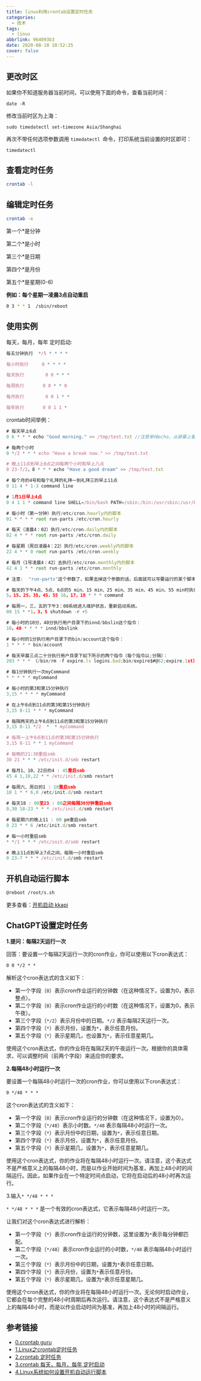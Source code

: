 ```yaml
---
title: linux利用crontab设置定时任务
categories:
  - 技术
tags:
  - linux
abbrlink: 964093b3
date: 2020-08-10 10:52:25
cover: false
---
```


## 更改时区

如果你不知道服务器当前时间，可以使用下面的命令，查看当前时间：

```
date -R
```

修改当前时区为上海：

```
sudo timedatectl set-timezone Asia/Shanghai
```

再次不带任何选项参数调用 `timedatectl `命令，打印系统当前设置的时区即可：

```
timedatectl
```

## 查看定时任务

```bash
crontab -l
```

## 编辑定时任务

```bash
crontab -e
```
第一个*是分钟

第二个*是小时

第三个*是日期

第四个*是月份

第五个*是星期(0-6)

**例如：每个星期一凌晨3点自动重启**
```bash
0 3 * * 1  /sbin/reboot
```
## 使用实例

每天，每月，每年 定时启动:

```js
每五分钟执行  */5 * * * *

每小时执行     0 * * * *

每天执行        0 0 * * *

每周执行       0 0 * * 0

每月执行        0 0 1 * *

每年执行       0 0 1 1 *
```

crontab时间举例：

```js
# 每天早上6点 
0 6 * * * echo "Good morning." >> /tmp/test.txt //注意单纯echo，从屏幕上看不到任何输出，因为cron把任何输出都email到root的信箱了。

# 每两个小时 
0 */2 * * * echo "Have a break now." >> /tmp/test.txt  

# 晚上11点到早上8点之间每两个小时和早上八点 
0 23-7/2，8 * * * echo "Have a good dream" >> /tmp/test.txt

# 每个月的4号和每个礼拜的礼拜一到礼拜三的早上11点 
0 11 4 * 1-3 command line

# 1月1日早上4点 
0 4 1 1 * command line SHELL=/bin/bash PATH=/sbin:/bin:/usr/sbin:/usr/bin MAILTO=root //如果出现错误，或者有数据输出，数据作为邮件发给这个帐号 HOME=/ 

# 每小时（第一分钟）执行/etc/cron.hourly内的脚本
01 * * * * root run-parts /etc/cron.hourly

# 每天（凌晨4：02）执行/etc/cron.daily内的脚本
02 4 * * * root run-parts /etc/cron.daily 

# 每星期（周日凌晨4：22）执行/etc/cron.weekly内的脚本
22 4 * * 0 root run-parts /etc/cron.weekly 

# 每月（1号凌晨4：42）去执行/etc/cron.monthly内的脚本 
42 4 1 * * root run-parts /etc/cron.monthly 

# 注意:  "run-parts"这个参数了，如果去掉这个参数的话，后面就可以写要运行的某个脚本名，而不是文件夹名。 　 

# 每天的下午4点、5点、6点的5 min、15 min、25 min、35 min、45 min、55 min时执行命令。 
5，15，25，35，45，55 16，17，18 * * * command

# 每周一，三，五的下午3：00系统进入维护状态，重新启动系统。
00 15 * *1，3，5 shutdown -r +5

# 每小时的10分，40分执行用户目录下的innd/bbslin这个指令： 
10，40 * * * * innd/bbslink 

# 每小时的1分执行用户目录下的bin/account这个指令： 
1 * * * * bin/account

# 每天早晨三点二十分执行用户目录下如下所示的两个指令（每个指令以;分隔）： 
203 * * * （/bin/rm -f expire.ls logins.bad;bin/expire$#@62;expire.1st）

# 每1分钟执行一次myCommand
* * * * * myCommand

# 每小时的第3和第15分钟执行
3,15 * * * * myCommand

# 在上午8点到11点的第3和第15分钟执行
3,15 8-11 * * * myCommand

# 每隔两天的上午8点到11点的第3和第15分钟执行
3,15 8-11 */2  *  * myCommand

# 每周一上午8点到11点的第3和第15分钟执行
3,15 8-11 * * 1 myCommand

# 每晚的21:30重启smb
30 21 * * * /etc/init.d/smb restart

# 每月1、10、22日的4 : 45重启smb
45 4 1,10,22 * * /etc/init.d/smb restart

# 每周六、周日的1 : 10重启smb
10 1 * * 6,0 /etc/init.d/smb restart

# 每天18 : 00至23 : 00之间每隔30分钟重启smb
0,30 18-23 * * * /etc/init.d/smb restart

# 每星期六的晚上11 : 00 pm重启smb
0 23 * * 6 /etc/init.d/smb restart

# 每一小时重启smb
* */1 * * * /etc/init.d/smb restart

# 晚上11点到早上7点之间，每隔一小时重启smb
0 23-7 * * * /etc/init.d/smb restart
```

## 开机自动运行脚本

```bash
@reboot /root/s.sh
```

更多查看：[开机启动 kkapi](/archives/6c31209c/#开机启动kkapi)



## ChatGPT设置定时任务

**1.提问：每隔2天运行一次**

回答：要设置一个每隔2天运行一次的cron作业，你可以使用以下cron表达式：

```markdown
0 0 */2 * *
```

解析这个cron表达式的含义如下：

- 第一个字段（`0`）表示cron作业运行的分钟数（在这种情况下，设置为0，表示整点）。
- 第二个字段（`0`）表示cron作业运行的小时数（在这种情况下，设置为0，表示午夜）。
- 第三个字段（`*/2`）表示月份中的日期。`*/2` 表示每隔2天运行一次。
- 第四个字段（`*`）表示月份，设置为`*`，表示任意月份。
- 第五个字段（`*`）表示星期几，也设置为`*`，表示任意星期几。

使用这个cron表达式，你的作业将在每隔2天的午夜运行一次。根据你的具体需求，可以调整时间（前两个字段）来适应你的要求。

**2.每隔48小时运行一次**

要设置一个每隔48小时运行一次的cron作业，你可以使用以下cron表达式：

```markdown
0 */48 * * *
```

这个cron表达式的含义如下：

- 第一个字段（`0`）表示cron作业运行的分钟数（在这种情况下，设置为0）。
- 第二个字段（`*/48`）表示小时数。`*/48` 表示每隔48小时运行一次。
- 第三个字段（`*`）表示月份中的日期，设置为`*`，表示任意日期。
- 第四个字段（`*`）表示月份，设置为`*`，表示任意月份。
- 第五个字段（`*`）表示星期几，设置为`*`，表示任意星期几。

使用这个cron表达式，你的作业将在每隔48小时运行一次。请注意，这个表达式不是严格意义上的每隔48小时，而是以作业开始时间为基准，再加上48小时的间隔运行。因此，如果作业在一个特定时间点启动，它将在启动后的48小时再次运行。

3.输入`* */48 * * *`

`* */48 * * *` 是一个有效的cron表达式，它表示每隔48小时运行一次。

让我们对这个cron表达式进行解析：

- 第一个字段（`*`）表示cron作业运行的分钟数，这里设置为`*`表示每分钟都匹配。
- 第二个字段（`*/48`）表示cron作业运行的小时数，`*/48` 表示每隔48小时运行一次。
- 第三个字段（`*`）表示月份中的日期，设置为`*`表示任意日期。
- 第四个字段（`*`）表示月份，设置为`*`表示任意月份。
- 第五个字段（`*`）表示星期几，设置为`*`表示任意星期几。

使用这个cron表达式，你的作业将在每隔48小时运行一次。无论何时启动作业，它都会在每个完整的48小时周期后再次运行。请注意，这个表达式不是严格意义上的每隔48小时，而是以作业启动时间为基准，再加上48小时的间隔运行。

## 参考链接

+ [0.crontab guru](https://crontab.guru/)
+ [1.Linux之crontab定时任务](https://blog.csdn.net/qq_22823581/article/details/80783835)
+ [2.crontab 定时任务](https://linuxtools-rst.readthedocs.io/zh_CN/latest/tool/crontab.html)
+ [3.crontab 每天，每月，每年   定时启动](https://blog.csdn.net/qq_22823581/article/details/80783835)
+ [4.Linux系统如何设置开机自动运行脚本](https://www.cnblogs.com/yychuyu/p/13095732.html)